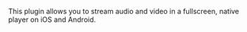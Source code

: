This plugin allows you to stream audio and video in a fullscreen, native player on iOS and Android.

